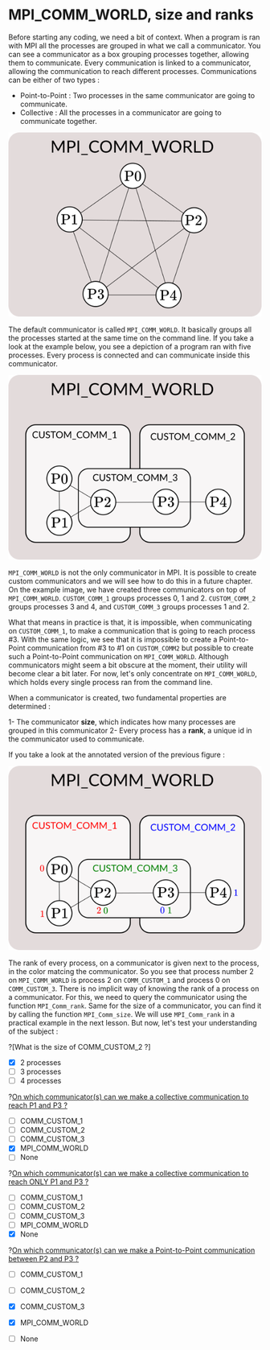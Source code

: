 # MPI_COMM_WORLD, size and ranks

Before starting any coding, we need a bit of context. When a program is ran with MPI all the processes are grouped in what we call a communicator. You can see a communicator as a box grouping processes together, allowing them to communicate. Every communication is linked to a communicator, allowing the communication to reach different processes. Communications can be either of two types :

* Point-to-Point : Two processes in the same communicator are going to communicate.
* Collective : All the processes in a communicator are going to communicate together.

![MPI_COMM_WORLD](/img/MPI_COMM_WORLD.png "MPI_COMM_WORLD is a communicator holding every single processes ran at the same time")

The default communicator is called `MPI_COMM_WORLD`. It basically groups all the processes started at the same time on the command line. If you take a look at the example below, you see a depiction of a program ran with five processes. Every process is connected and can communicate inside this communicator. 

![MPI_COMM_CUSTOM](/img/MPI_COMM_CUSTOM.png "Custom communicators allow processes to be grouped differently, allowing finer communications between them")

`MPI_COMM_WORLD` is not the only communicator in MPI. It is possible to create custom communicators and we will see how to do this in a future chapter. On the example image, we have created three communicators on top of `MPI_COMM_WORLD`. `CUSTOM_COMM_1` groups processes 0, 1 and 2. `CUSTOM_COMM_2` groups processes 3 and 4, and `CUSTOM_COMM_3` groups processes 1 and 2. 

What that means in practice is that, it is impossible, when communicating on `CUSTOM_COMM_1`, to make a communication that is going to reach process #3. With the same logic, we see that it is impossible to create a Point-to-Point communication from #3 to #1 on `CUSTOM_COMM2` but possible to create such a Point-to-Point communication on `MPI_COMM_WORLD`. Although communicators might seem a bit obscure at the moment, their utility will become clear a bit later. For now, let's only concentrate on `MPI_COMM_WORLD`, which holds every single process ran from the command line. 

When a communicator is created, two fundamental properties are determined :

1- The communicator **size**, which indicates how many processes are grouped in this communicator
2- Every process has a **rank**, a unique id in the communicator used to communicate.

If you take a look at the annotated version of the previous figure :

![MPI_COMM_CUSTOM2](/img/MPI_COMM_CUSTOM2.png "The ranks of every process has been added, with respect to their communicators (matching colors)")

The rank of every process, on a communicator is given next to the process, in the color matcing the communicator. So you see that process number 2 on `MPI_COMM_WORLD` is process 2 on `COMM_CUSTOM_1` and process 0 on `COMM_CUSTOM_3`. There is no implicit way of knowing the rank of a process on a communicator. For this, we need to query the communicator using the function `MPI_Comm_rank`. Same for the size of a communicator, you can find it by calling the function `MPI_Comm_size`. We will use `MPI_Comm_rank` in a practical example in the next lesson. But now, let's test your understanding of the subject :

?[What is the size of COMM_CUSTOM_2 ?]
-[x] 2 processes
-[ ] 3 processes
-[ ] 4 processes

?[On which communicator(s) can we make a collective communication to reach P1 and P3 ?](multiple)
-[ ] COMM_CUSTOM_1
-[ ] COMM_CUSTOM_2
-[ ] COMM_CUSTOM_3
-[x] MPI_COMM_WORLD
-[ ] None

?[On which communicator(s) can we make a collective communication to reach ONLY P1 and P3 ?](multiple)
-[ ] COMM_CUSTOM_1
-[ ] COMM_CUSTOM_2
-[ ] COMM_CUSTOM_3
-[ ] MPI_COMM_WORLD
-[x] None

?[On which communicator(s) can we make a Point-to-Point communication between P2 and P3 ?](multiple)
-[ ] COMM_CUSTOM_1
-[ ] COMM_CUSTOM_2
-[x] COMM_CUSTOM_3
-[x] MPI_COMM_WORLD
-[ ] None


